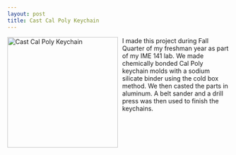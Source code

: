 ```yaml
---
layout: post
title: Cast Cal Poly Keychain
---
```


<img src="{{site.baseurl}}/images/IMG_9626.JPG" alt="Cast Cal Poly Keychain" width="250"
style="float: left; margin-top: 0px; margin-right: 10px" />

I made this project during Fall Quarter of my freshman year as part of my IME 141 lab. We made chemically bonded Cal Poly keychain molds with a sodium silicate binder using the cold box method. We then casted the parts in aluminum. A belt sander and a drill press was then used to finish the keychains.
